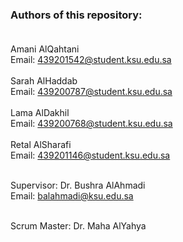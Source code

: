 ### Authors of this repository: <br /><br />
Amani AlQahtani<br />
Email: 439201542@student.ksu.edu.sa <br /><br />
Sarah AlHaddab<br />
Email: 439200787@student.ksu.edu.sa<br /><br />
Lama AlDakhil<br />
Email: 439200768@student.ksu.edu.sa<br /><br />
Retal AlSharafi<br />
Email: 439201146@student.ksu.edu.sa<br /><br />

Supervisor: Dr. Bushra AlAhmadi<br />
Email: balahmadi@ksu.edu.sa<br /><br />

Scrum Master: Dr. Maha AlYahya<br />
